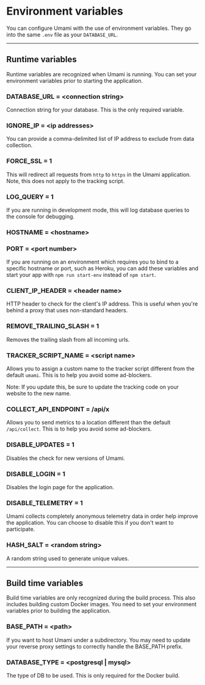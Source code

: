 # Environment variables

You can configure Umami with the use of environment variables. They go into the same `.env` file as your `DATABASE_URL`.

---

## Runtime variables

Runtime variables are recognized when Umami is running. You can set your environment variables prior to starting the application.

### DATABASE_URL = &lt;connection string&gt;

Connection string for your database. This is the only required variable.

### IGNORE_IP = &lt;ip addresses&gt;

You can provide a comma-delimited list of IP address to exclude from data collection.

### FORCE_SSL = 1

This will redirect all requests from `http` to `https` in the Umami application. Note, this does not apply to the tracking script.

### LOG_QUERY = 1

If you are running in development mode, this will log database queries to the console for debugging.

### HOSTNAME = &lt;hostname&gt;
### PORT = &lt;port number&gt;

If you are running on an environment which requires you to bind to a specific hostname or port, such as Heroku, you can add
these variables and start your app with `npm run start-env` instead of `npm start`.

### CLIENT_IP_HEADER = &lt;header name&gt;

HTTP header to check for the client's IP address. This is useful when you're
behind a proxy that uses non-standard headers.

### REMOVE_TRAILING_SLASH = 1

Removes the trailing slash from all incoming urls.

### TRACKER_SCRIPT_NAME = &lt;script name&gt;

Allows you to assign a custom name to the tracker script different from the default `umami`. This is to help you avoid some ad-blockers.

Note: If you update this, be sure to update the tracking code on your website to the new name.

### COLLECT_API_ENDPOINT = /api/x

Allows you to send metrics to a location different than the default `/api/collect`. This is to help you avoid some ad-blockers.

### DISABLE_UPDATES = 1

Disables the check for new versions of Umami.

### DISABLE_LOGIN = 1

Disables the login page for the application.

### DISABLE_TELEMETRY = 1

Umami collects completely anonymous telemetry data in order help improve the application. You can choose to disable this if you don't want to participate.

### HASH_SALT = &lt;random string&gt;

A random string used to generate unique values.

---

## Build time variables

Build time variables are only recognized during the build process. This also includes building custom Docker images. You need to set your environment variables prior to building the application.

### BASE_PATH = &lt;path&gt;

If you want to host Umami under a subdirectory. You may need to update your reverse proxy settings to correctly handle the BASE_PATH prefix.


### DATABASE_TYPE = &lt;postgresql | mysql&gt;

The type of DB to be used. This is only required for the Docker build.

